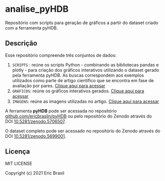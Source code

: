 # analise_pyHDB

Repositório com scripts para geração de gráficos a partir do dataset criado com a ferramenta pyHDB.

## Descrição

Esse repositório compreende três conjuntos de dados:

1. `SCRIPTS` : reúne os scripts Python - combinando as bibliotecas pandas e plotly -  para criação dos gráficos interativos utilizando o dataset gerado pela ferramenta pyHDB. As buscas correspondem aos exemplos utilizados como parte de artigo científico que se encontra em fase de avaliação por pares. [Clique aqui para acessar](scripts.md)
2. `GRÁFICOS`: reúne os gráficos interativos gerados. [Clique aqui para acessar](graficos.md)
3. `IMAGENS`: reúne as imagens utilizadas no artigo. [Clique aqui para acessar](Imagens.md)

A ferramenta **pyHDB** pode ser acessada no repositório [github.com/ericbrasiln/pyHDB](https://github.com/ericbrasiln/pyHDB) ou pelo repositório do Zenodo através do DOI [10.5281/zenodo.5706507](https://zenodo.org/record/5706507).

O dataset completo pode ser acessado no repositório do Zenodo através do DOI [10.5281/zenodo.5699001](https://doi.org/10.5281/zenodo.5699001).

## Licença

MIT LICENSE

Copyright (c) 2021 Eric Brasil
